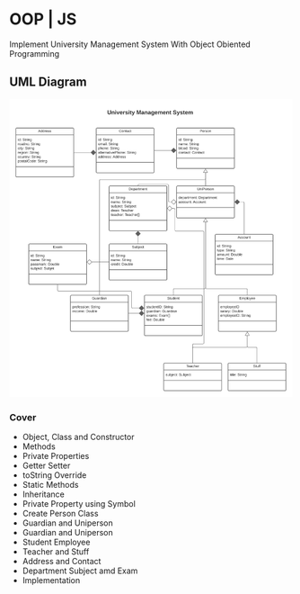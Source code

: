 # OOP | JS
Implement University Management System With Object Obiented Programming

## UML Diagram
![alt text](https://github.com/saifakib/UMS_OOP-JS/blob/master/ums%20diagram.png)

### Cover
- Object, Class and Constructor
- Methods
- Private Properties 
- Getter Setter
- toString Override
- Static Methods 
- Inheritance 
- Private Property using Symbol
- Create Person Class
- Guardian and Uniperson
- Guardian and Uniperson
- Student Employee 
- Teacher and Stuff
- Address and Contact 
- Department Subject amd Exam
- Implementation


